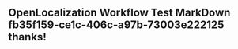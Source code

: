<properties
ms.topic="hero-topic"
ms.test1="hero-topic"
ms.test2="test"/>

## OpenLocalization Workflow Test MarkDown fb35f159-ce1c-406c-a97b-73003e222125 thanks!
